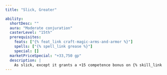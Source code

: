 ```yaml
---
title: "Slick, Greater"

ability:
  shortDesc: ""
  aura: "Moderate conjuration"
  casterLevel: "15th"
  prerequisites:
    feats: ["{% feat_link craft-magic-arms-and-armor %}"]
    spells: ["{% spell_link grease %}"]
    special: []
  marketPriceSpecial: "+33,750 gp"
  description: |
    As slick, except it grants a +15 competence bonus on {% skill_link escape-artist %} checks.
---
```


